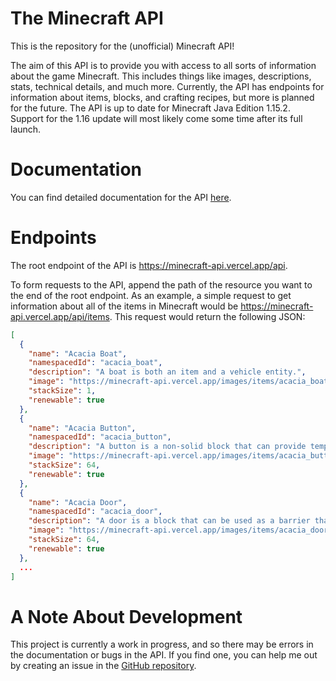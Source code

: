 # The Minecraft API

This is the repository for the (unofficial) Minecraft API!

The aim of this API is to provide you with access to all sorts of information about the game Minecraft. This includes things like images, descriptions, stats, technical details, and much more. Currently, the API has endpoints for information about items, blocks, and crafting recipes, but more is planned for the future. The API is up to date for Minecraft Java Edition 1.15.2. Support for the 1.16 update will most likely come some time after its full launch.

# Documentation

You can find detailed documentation for the API [here](https://anish-shanbhag.stoplight.io/docs/minecraft-api).

# Endpoints

The root endpoint of the API is https://minecraft-api.vercel.app/api.

To form requests to the API, append the path of the resource you want to the end of the root endpoint. As an example, a simple request to get information about all of the items in Minecraft would be https://minecraft-api.vercel.app/api/items. This request would return the following JSON:

```json
[
  {
    "name": "Acacia Boat",
    "namespacedId": "acacia_boat",
    "description": "A boat is both an item and a vehicle entity.",
    "image": "https://minecraft-api.vercel.app/images/items/acacia_boat.png",
    "stackSize": 1,
    "renewable": true
  },
  {
    "name": "Acacia Button",
    "namespacedId": "acacia_button",
    "description": "A button is a non-solid block that can provide temporary redstone power.",
    "image": "https://minecraft-api.vercel.app/images/items/acacia_button.png",
    "stackSize": 64,
    "renewable": true
  },
  {
    "name": "Acacia Door",
    "namespacedId": "acacia_door",
    "description": "A door is a block that can be used as a barrier that can be opened by hand or with redstone.",
    "image": "https://minecraft-api.vercel.app/images/items/acacia_door.png",
    "stackSize": 64,
    "renewable": true
  },
  ...
]
```

# A Note About Development

This project is currently a work in progress, and so there may be errors in the documentation or bugs in the API. If you find one, you can help me out by creating an issue in the [GitHub repository](https://github.com/anish-shanbhag/minecraft-api).

